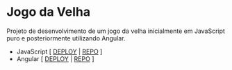 # Jogo da Velha

Projeto de desenvolvimento de um jogo da velha inicialmente em JavaScript puro e posteriormente utilizando Angular.

- JavaScript [ [DEPLOY](https://js-tic-tac-toe-henna.vercel.app/) | [REPO](https://github.com/luizgnclvs/js-angular-tic-tac-toe/tree/main/js) ]
- Angular [ [DEPLOY](https://angular-tic-tac-toe-three.vercel.app/) | [REPO](https://github.com/luizgnclvs/js-angular-tic-tac-toe/tree/main/angular) ]
